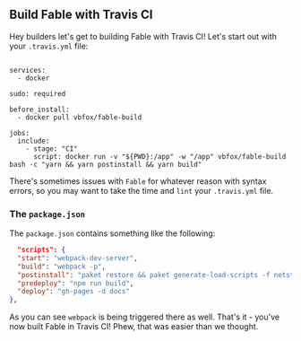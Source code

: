 ## Build Fable with Travis CI

Hey builders let's get to building Fable with Travis CI! Let's start out with your `.travis.yml` file:

```language: minimal

services:
  - docker

sudo: required

before_install:
  - docker pull vbfox/fable-build

jobs:
  include:
    - stage: "CI"
      script: docker run -v "${PWD}:/app" -w "/app" vbfox/fable-build bash -c "yarn && yarn postinstall && yarn build"
 ```
 
There's sometimes issues with `Fable` for whatever reason with syntax errors, so you may want to take the time and `lint` your `.travis.yml` file.

### The `package.json`

The `package.json` contains something like the following:

  ```json
    "scripts": {
    "start": "webpack-dev-server",
    "build": "webpack -p",
    "postinstall": "paket restore && paket generate-load-scripts -f netstandard2.0 -t fsx",
    "predeploy": "npm run build",
    "deploy": "gh-pages -d docs"
  },
 ```
As you can see `webpack` is being triggered there as well. That's it - you've now built Fable in Travis CI! Phew, that was easier than we thought.
